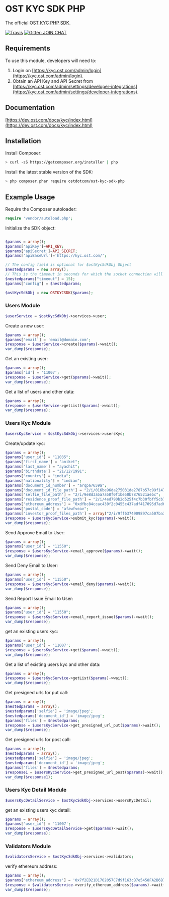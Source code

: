 # OST KYC SDK PHP
The official [OST KYC PHP SDK](https://dev.ost.com/docs/kyc/index.html).

[![Travis](https://travis-ci.org/OpenSTFoundation/ost-kyc-sdk-php.svg?branch=master)](https://travis-ci.org/OpenSTFoundation/ost-kyc-sdk-php)
[![Gitter: JOIN CHAT](https://img.shields.io/badge/gitter-JOIN%20CHAT-brightgreen.svg)](https://gitter.im/OpenSTFoundation/SimpleToken)

## Requirements

To use this module, developers will need to:
1. Login on [https://kyc.ost.com/admin/login](https://kyc.ost.com/admin/login).
2. Obtain an API Key and API Secret from [https://kyc.ost.com/admin/settings/developer-integrations](https://kyc.ost.com/admin/settings/developer-integrations).

## Documentation

[https://dev.ost.com/docs/kyc/index.html](https://dev.ost.com/docs/kyc/index.html)

## Installation

Install Composer:

```bash
> curl -sS https://getcomposer.org/installer | php
```

Install the latest stable version of the SDK:

```bash
> php composer.phar require ostdotcom/ost-kyc-sdk-php
```

## Example Usage

Require the Composer autoloader:

```php
require 'vendor/autoload.php';
```

Initialize the SDK object:

```php

$params = array();
$params['apiKey']=API_KEY;
$params['apiSecret']=API_SECRET;
$params['apiBaseUrl']='https://kyc.ost.com/';

// The config field is optional for $ostKycSdkObj Object
$nestedparams = new array();
// This is the timeout in seconds for which the socket connection will remain open
$nestedparams["timeout"] = 15);
$params["config"] = $nestedparams;

$ostKycSdkObj = new OSTKYCSDK($params);

```

### Users Module 

```php
$userService = $ostKycSdkObj->services->user;
```

Create a new user:

```php
$params = array();
$params['email'] = 'email@domain.com';
$response = $userService->create($params)->wait();
var_dump($response);
```

Get an existing user:

```php
$params = array();
$params['id'] = '11007';
$response = $userService->get($params)->wait();
var_dump($response);
```

Get a list of users and other data:

```php
$params = array();
$response = $userService->getList($params)->wait();
var_dump($response);
```

### Users Kyc Module

```php
$usersKycService = $ostKycSdkObj->services->usersKyc;
```

Create/update kyc:

```php
$params = array();
$params['user_id'] = "11035";
$params['first_name'] = "aniket";
$params['last_name'] = "ayachit";
$params['birthdate'] = "21/12/1991";
$params['country'] = "india";
$params['nationality'] = "indian";
$params['document_id_number'] = "arqpa7659a";
$params['document_id_file_path'] = "2/i/016be96da275031de2787b57c99f1471";
$params['selfie_file_path'] = "2/i/9e8d3a5a7a58f0f1be50b7876521aebc";
$params['residence_proof_file_path'] = "2/i/4ed790b2d525f4c7b30fbff5cb7bbbdb";
$params['ethereum_address'] = "0xdfbc84ccac430f2c0455c437adf417095d7ad68e";
$params['postal_code'] = "afawfveav";
$params['investor_proof_files_path'] = array("2/i/9ff6374909897ca507ba3077ee8587da", "2/i/4872730399670c6d554ab3821d63ebce");
$response = $usersKycService->submit_kyc($params)->wait();
var_dump($response);
```

Send Approve Email to User:

```php
$params = array();
$params['user_id'] = "11550";
$response = $usersKycService->email_approve($params)->wait();
var_dump($response);
```

Send Deny Email to User:

```php
$params = array();
$params['user_id'] = "11550";
$response = $usersKycService->email_deny($params)->wait();
var_dump($response);
```

Send Report Issue Email to User:

```php
$params = array();
$params['user_id'] = "11550";
$response = $usersKycService->email_report_issue($params)->wait();
var_dump($response);
```

get an existing users kyc:

```php
$params = array();
$params['user_id'] = '11007';
$response = $usersKycService->get($params)->wait();
var_dump($response);
```

Get a list of existing users kyc and other data:

```php
$params = array();
$response = $usersKycService->getList($params)->wait();
var_dump($response);
```

Get presigned urls for put call:

```php
$params = array();
$nestedparams = array();
$nestedparams['selfie'] = 'image/jpeg';
$nestedparams['document_id'] = 'image/jpeg';
$params['files'] = $nestedparams;
$response = $usersKycService->get_presigned_url_put($params)->wait();
var_dump($response);
```

Get presigned urls for post call:

```php
$params = array();
$nestedparams = array();
$nestedparams['selfie'] = 'image/jpeg';
$nestedparams['document_id'] = 'image/jpeg';
$params['files'] = $nestedparams;
$response1 = $usersKycService->get_presigned_url_post($params)->wait();
var_dump($response1);
```

### Users Kyc Detail Module

```php
$usersKycDetailService = $ostKycSdkObj->services->usersKycDetail;
```

get an existing users kyc detail:

```php
$params = array();
$params['user_id'] = '11007';
$response = $usersKycDetailService->get($params)->wait();
var_dump($response);
```

### Validators Module

```php
$validatorsService = $ostKycSdkObj->services->validators;
```

verify ethereum address:

```php
$params = array();
$params['ethereum_address'] = '0x7f2ED21D1702057C7d9f163cB7e5458FA2B6B7c4';
$response = $validatorsService->verify_ethereum_address($params)->wait();
var_dump($response);
```

